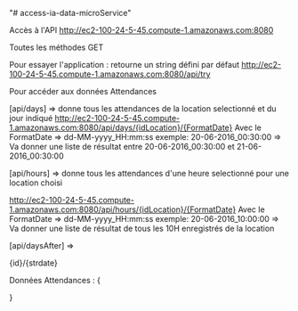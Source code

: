 "# access-ia-data-microService" 

Accès à l'API
http://ec2-100-24-5-45.compute-1.amazonaws.com:8080

Toutes les méthodes GET

Pour essayer l'application : retourne un string défini par défaut
http://ec2-100-24-5-45.compute-1.amazonaws.com:8080/api/try

Pour accéder aux données Attendances


[api/days] => donne tous les attendances de la location selectionné et du jour indiqué
http://ec2-100-24-5-45.compute-1.amazonaws.com:8080/api/days/{idLocation}/{FormatDate}
Avec le FormatDate  => dd-MM-yyyy_HH:mm:ss
exemple: 20-06-2016_00:30:00 => Va donner une liste de résultat entre 20-06-2016_00:30:00 et 21-06-2016_00:30:00



[api/hours] => donne tous les attendances d'une heure selectionné pour une location choisi

http://ec2-100-24-5-45.compute-1.amazonaws.com:8080/api/hours/{idLocation}/{FormatDate}
Avec le FormatDate  => dd-MM-yyyy_HH:mm:ss
exemple: 20-06-2016_10:00:00 => Va donner une liste de résultat de tous les 10H enregistrés de la location



[api/daysAfter] =>

{id}/{strdate}


Données Attendances :
{

}

